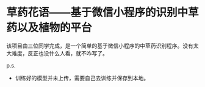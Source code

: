 # 草药花语——基于微信小程序的识别中草药以及植物的平台

该项目由三位同学完成，是一个简单的基于微信小程序的中草药识别程序。没有太大难度，反正也没什么人看，就不咋写了。

p.s.
+ 训练好的模型并未上传，需要自己去训练并保存到本地。
